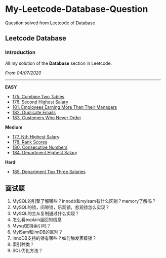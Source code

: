 # My-Leetcode-Database-Question
Question solved from Leetcode of Database
## Leetcode Database
### Introduction
All my solution of the **Database** section in Leetcode.

*From 04/07/2020*

---
**EASY**
- [175. Combine Two Tables](https://github.com/HarryQin99/My-Leetcode-Database-Question/blob/master/Problem%20Solved/175.%20Combine%20Two%20Tables.md)
- [176. Second Highest Salary](https://github.com/HarryQin99/My-Leetcode-Database-Question/blob/master/Problem%20Solved/176.%20Second%20Highest%20Salary.md)
- [181. Employees Earning More Than Their Managers](https://github.com/HarryQin99/My-Leetcode-Database-Question/blob/master/Problem%20Solved/181.%20Employees%20Earning%20More%20Than%20Their%20Managers.md)
- [182. Duplicate Emails](https://github.com/HarryQin99/My-Leetcode-Database-Question/blob/master/Problem%20Solved/182.%20Duplicate%20Emails.md)
- [183. Customers Who Never Order](https://github.com/HarryQin99/My-Leetcode-Database-Question/blob/master/Problem%20Solved/183.%20Customers%20Who%20Never%20Order.md)

**Medium**
- [177. Nth Highest Salary](https://github.com/HarryQin99/My-Leetcode-Database-Question/blob/master/Problem%20Solved/177.%20Nth%20Highest%20Salary.md)
- [178. Rank Scores](https://github.com/HarryQin99/My-Leetcode-Database-Question/blob/master/Problem%20Solved/178.%20Rank%20Scores.md)
- [180. Consecutive Numbers](https://github.com/HarryQin99/My-Leetcode-Database-Question/blob/master/Problem%20Solved/180.%20Consecutive%20Numbers.md)
- [184. Department Highest Salary](https://github.com/HarryQin99/My-Leetcode-Database-Question/blob/master/Problem%20Solved/184.%20Department%20Highest%20Salary.md)

**Hard**
- [185. Department Top Three Salaries](https://github.com/HarryQin99/My-Leetcode-Database-Question/blob/master/Problem%20Solved/185.%20Department%20Top%20Three%20Salaries.md)

## 面试题
1. MySQL的引擎了解哪些？innodb和myisam有什么区别？memory了解吗？
2. MySQL的锁，间隙锁，乐观锁，悲观锁怎么实现？
3. MySQL的主从复制通过什么实现？
4. 怎么看explain返回的信息
5. Mysql支持索引吗？
6. MylSam和InnDB的区别？
7. InnoDB支持的锁有哪些？如何触发表级锁？
8. 索引种类？
9. SQL优化方法？
